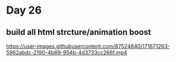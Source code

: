 # Day 26
## build all html strcture/animation boost


https://user-images.githubusercontent.com/87524840/171671263-5962abdc-2190-4b89-954b-4d3733cc266f.mp4

